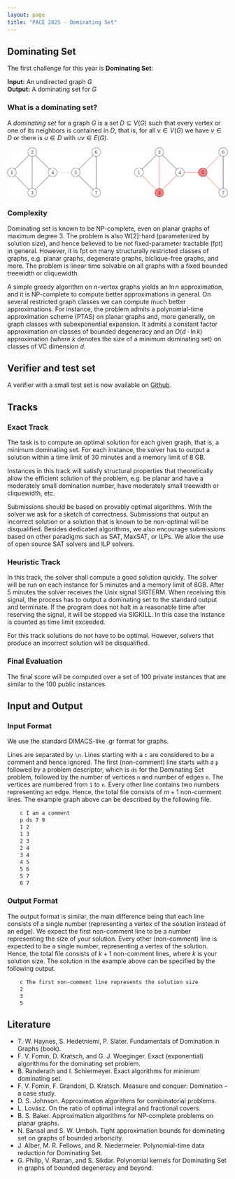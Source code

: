 ```yaml
---
layout: page 
title: "PACE 2025 - Dominating Set"
---
```


## Dominating Set

The first challenge for this year is **Dominating Set**:

**Input:** An undirected graph $G$ <br/>
**Output:** A dominating set for $G$

### What is a dominating set?

A _dominating set_ for a graph $G$ is a set $D \subseteq V(G)$ such that every vertex or one of its neighbors is contained in $D$, that is, for all $v \in V(G)$ we have $v \in D$ or there is $u \in D$ with $uv \in E(G)$.

![Example](/2025/img/example_ds.png)

### Complexity

Dominating set is known to be NP-complete, even on planar graphs of maximum degree $3$. 
The problem is also W$[2]$-hard (parameterized by solution size), and hence believed to be not fixed-parameter tractable (fpt) in general. 
However, it is fpt on many structurally restricted classes of graphs, e.g. planar graphs, degenerate graphs, biclique-free graphs, and more. 
The problem is linear time solvable on all graphs with a fixed bounded treewidth or cliquewidth. 

A simple greedy algorithm on $n$-vertex graphs yields an $\ln n$ approximation, and it is NP-complete to compute better approximations in general. 
On several restricted graph classes we can compute much better approximations. 
For instance, the problem admits a polynomial-time approximation scheme
(PTAS) on planar graphs and, more generally, on graph classes with subexponential expansion. 
It admits a constant factor approximation on classes of bounded degeneracy and an $O(d\cdot \ln k)$ approximation (where $k$ denotes
the size of a minimum dominating set) on classes of VC dimension $d$. 

## Verifier and test set
A verifier with a small test set is now available on [Github](https://github.com/MarioGrobler/ds_verifier).


## Tracks

### Exact Track

The task is to compute an optimal solution for each given graph, that is, a minimum dominating set. For each instance, the solver has to output a solution within a time limit of 30 minutes and a memory limit of 8 GB.

Instances in this track will satisfy structural properties that theoretically allow the efficient solution of the problem, e.g. be planar and have a moderately small domination number, have moderately small treewidth or cliquewidth, etc. 

Submissions should be based on provably optimal algorithms. With the solver we ask for a sketch of correctness. Submissions that output an incorrect solution or a solution that is known to be non-optimal will be disqualified. Besides dedicated algorithms, we also encourage submissions based on other paradigms such as SAT, MaxSAT, or ILPs. We allow the use of open source SAT solvers and ILP solvers.

### Heuristic Track

In this track, the solver shall compute a good solution quickly. The solver will be run on each instance for 5 minutes and a memory limit of 8GB. After 5 minutes the solver receives the Unix signal SIGTERM. When receiving this signal, the process has to output a dominating set to the standard output and terminate. 
If the program does not halt in a reasonable time after reserving the signal, it will be stopped via SIGKILL. In this case the instance is counted as time limit exceeded. 

For this track solutions do not have to be optimal. However, solvers that produce an incorrect solution will be disqualified.

### Final Evaluation
The final score will be computed over a set of 100 private instances that are similar to the 100 public instances.

## Input and Output

### Input Format

We use the standard DIMACS-like .gr format for graphs. 

Lines are separated by `\n`. Lines starting with a `c` are considered to be a comment and hence ignored. The first (non-comment) line starts with a `p` followed by a problem descriptor, which is `ds` for the Dominating Set problem, followed by the number of vertices `n` and number of edges `m`.
The vertices are numbered from `1` to `n`.
Every other line contains two numbers representing an edge. Hence, the total file consists of $m+1$ non-comment lines.
The example graph above can be described by the following file.
```
    c I am a comment
    p ds 7 9
    1 2
    1 3
    2 3
    2 4
    3 4
    4 5
    5 6
    5 7
    6 7
```

### Output Format
The output format is similar, the main difference being that each line consists of a single number (representing a vertex of the solution instead of an edge).
We expect the first non-comment line to be a number representing the size of your solution. Every other (non-comment) line is expected to be a single number, representing a vertex of the solution.
Hence, the total file consists of $k+1$ non-comment lines, where $k$ is your solution size.
The solution in the example above can be specified by the following output.
```
    c The first non-comment line represents the solution size
    2
    3
    5
```

## Literature

- T. W. Haynes, S. Hedetniemi, P. Slater. Fundamentals of Domination in Graphs (book).
- F. V. Fomin, D. Kratsch, and G. J. Woeginger. Exact (exponential) algorithms for the dominating set problem.
- B. Randerath and I. Schiermeyer. Exact algorithms for minimum dominating set. 
- F. V. Fomin, F. Grandoni, D. Kratsch. Measure and conquer: Domination – a case study.
- D. S. Johnson. Approximation algorithms for combinatorial problems.
- L. Lovász. On the ratio of optimal integral and fractional covers.
- B. S. Baker. Approximation algorithms for NP-complete problems on planar graphs.
- N. Bansal and S. W. Umboh. Tight approximation bounds for dominating set on graphs of bounded arboricity.
- J. Alber, M. R. Fellows, and R. Niedermeier. Polynomial-time data reduction for Dominating Set. 
- G. Philip, V. Raman, and S. Sikdar. Polynomial kernels for Dominating Set in graphs of bounded
degeneracy and beyond.



